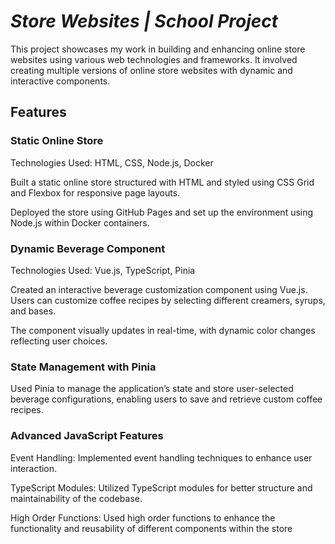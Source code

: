 # *Store Websites | School Project*
This project showcases my work in building and enhancing online store websites using various web technologies and frameworks. It involved creating multiple versions of online store websites with dynamic and interactive components.

## Features
### Static Online Store
Technologies Used: HTML, CSS, Node.js, Docker

Built a static online store structured with HTML and styled using CSS Grid and Flexbox for responsive page layouts.

Deployed the store using GitHub Pages and set up the environment using Node.js within Docker containers.

### Dynamic Beverage Component
Technologies Used: Vue.js, TypeScript, Pinia

Created an interactive beverage customization component using Vue.js. Users can customize coffee recipes by selecting different creamers, syrups, and bases.

The component visually updates in real-time, with dynamic color changes reflecting user choices.

### State Management with Pinia
Used Pinia to manage the application’s state and store user-selected beverage configurations, enabling users to save and retrieve custom coffee recipes.

### Advanced JavaScript Features
Event Handling: Implemented event handling techniques to enhance user interaction.

TypeScript Modules: Utilized TypeScript modules for better structure and maintainability of the codebase.

High Order Functions: Used high order functions to enhance the functionality and reusability of different components within the store
